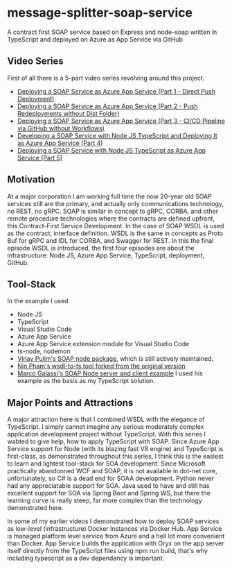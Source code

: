 # message-splitter-soap-service
A contract first SOAP service based on Express and node-soap written in TypeScript and deployed on Azure as App Service via GitHub
## Video Series
First of all there is a 5-part video series revolving around this project.
- [Deploying a SOAP Service as Azure App Service (Part 1 - Direct Push Deployment)](https://youtu.be/a-Xb1ou2SVY)
- [Deploying a SOAP Service as Azure App Service (Part 2 - Push Redeployments without Dist Folder)](https://youtu.be/6d9ZyXaN_G8)
- [Deploying a SOAP Service as Azure App Service (Part 3 - CI/CD Pipeline via GitHub without Workflows)](https://youtu.be/Wntdpzegdp4)
- [Developing a SOAP Service with Node JS TypeScript and Deploying It as Azure App Service (Part 4)](https://youtu.be/UNEVOctGbsw)
- [Deploying a SOAP Service with Node JS TypeScript as Azure App Service (Part 5)](https://youtu.be/To9yNFrVyvM)

## Motivation
At a major corporation I am working full time the now 20-year old SOAP services still are the primary, and actually only communications technology, no REST, no gRPC.
SOAP is similar in concept to gRPC, CORBA, and other remote procedure technologies where the contracts are defined upfront, this Contract-First Service Development. In the case of SOAP WSDL is used as the contract, interface definition. WSDL is the same in concepts as Proto Buf for gRPC and IDL for CORBA, and Swagger for REST.
In this the final episode WSDL is introduced, the first four episodes are about the infrastructure: Node JS, Azure App Service, TypeScript, deployment, GitHub.

## Tool-Stack
In the example I used 
- Node JS
- TypeScript
- Visual Studio Code
- Azure App Service
- Azure App Service extension module for Visual Studio Code
- ts-node, nodemon
- [Vinay Pulim's SOAP node package](https://github.com/vpulim/node-soap), which is still actively maintained.
- [Nin Pham's wsdl-to-ts tool forked from the original version](https://github.com/ReeganExE/node-soap-example)
- [Marco Galassi's SOAP Node server and client example](https://github.com/officer-rosmarino/node-soap-example) I used his example as the basis as my TypeScript solution.

## Major Points and Attractions
A major attraction here is that I combined WSDL with the elegance of TypeScript. I simply cannot imagine any serious moderately complex application development project without TypeScript. With this series I wabted to give help, how to apply TypeScript with SOAP. Since Azure App Service support for Node (with its blazing fast V8 engine) and TypeScript is first-class, as demonstrated throughout this series, I think this is the easiest to learn and lightest tool-stack for SOA development. Since Microsoft practically abandonned WCF and SOAP, it is not available in dot-net core, unfortunately, so C# is a dead end for SOAA development. Python never had any appreciatable support for SOA. Java used to have and still has excellent support for SOA via Spring Boot and Spring WS, but there the learning curve is really steep, far more complex than the technology demonstrated here.

In some of my earlier videos I demonstrated how to deploy SOAP services as low-level (infrastructure) Docker Instances via Docker Hub. App Service is managed platform level service from Azure and a hell lot more convenient than Docker. App Service builds the application with Oryx on the app server itself directly from the TypeScript files using npm run build, that's why including typescript as a dev dependency is important.

